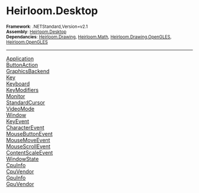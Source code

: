 # Heirloom.Desktop

<small>**Framework**: .NETStandard,Version=v2.1</small>  
<small>**Assembly**: [Heirloom.Desktop](../heirloom.desktop/heirloom.desktop.md)</small>  
<small>**Dependancies**: [Heirloom.Drawing](../Heirloom.Drawing/Heirloom.Drawing.md), [Heirloom.Math](../Heirloom.Math/Heirloom.Math.md), [Heirloom.Drawing.OpenGLES](../Heirloom.Drawing.OpenGLES/Heirloom.Drawing.OpenGLES.md), [Heirloom.OpenGLES](../Heirloom.OpenGLES/Heirloom.OpenGLES.md)</small>  

--------------------------------------------------------------------------------

[Application](heirloom.desktop.application.md)  
[ButtonAction](heirloom.desktop.buttonaction.md)  
[GraphicsBackend](heirloom.desktop.graphicsbackend.md)  
[Key](heirloom.desktop.key.md)  
[Keyboard](heirloom.desktop.keyboard.md)  
[KeyModifiers](heirloom.desktop.keymodifiers.md)  
[Monitor](heirloom.desktop.monitor.md)  
[StandardCursor](heirloom.desktop.standardcursor.md)  
[VideoMode](heirloom.desktop.videomode.md)  
[Window](heirloom.desktop.window.md)  
[KeyEvent](heirloom.desktop.keyevent.md)  
[CharacterEvent](heirloom.desktop.characterevent.md)  
[MouseButtonEvent](heirloom.desktop.mousebuttonevent.md)  
[MouseMoveEvent](heirloom.desktop.mousemoveevent.md)  
[MouseScrollEvent](heirloom.desktop.mousescrollevent.md)  
[ContentScaleEvent](heirloom.desktop.contentscaleevent.md)  
[WindowState](heirloom.desktop.windowstate.md)  
[CpuInfo](heirloom.desktop.hardware.cpuinfo.md)  
[CpuVendor](heirloom.desktop.hardware.cpuvendor.md)  
[GpuInfo](heirloom.desktop.hardware.gpuinfo.md)  
[GpuVendor](heirloom.desktop.hardware.gpuvendor.md)  
